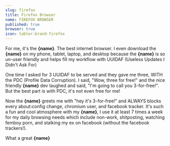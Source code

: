 ```yaml
---
slug: firefox
title: Firefox Browser
name: FIREFOX BROWSER
published: true
browser: true
icon: tabler:brand-firefox
---
```


For me, it's the <b name="insert">{name}</b>. The best internet browser. I even download the <b name="insert">{name}</b> on my phone, tablet, laptop, and desktop because the <b name="insert">{name}</b> is so un-user friendly and helps fill my workflow with UUIDAF (Useless Updates I Didn't Ask For)

One time I asked for 3 UUIDAF to be served and they gave me three, WITH the PDC (Profile Data Corruption). I said, "Wow, three for free!" and the nice friendly <b name="insert">{name}</b> dev laughed and said, "I'm going to call you 3-for-free!". But the best part is with PDC, it's not even free for me!

Now the <b name="insert">{name}</b> greets me with "hey it's 3-for-free!" and ALWAYS blocks every about:config change, chromium user, and facebook tracker. It's such a fun and cool atmosphere with my <b name="insert">{name}</b>,  I use it at least 7 times a week for my daily browsing needs which include non-work, shitposting, watching femboy porn, and stalking my ex on facebook (without the facebook trackers!).

What a great <b name="insert">{name}</b>
